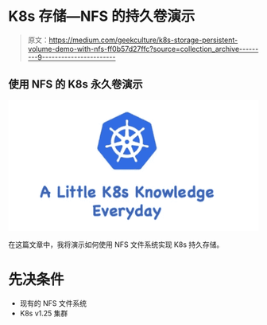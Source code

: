 # K8s 存储—NFS 的持久卷演示

> 原文：<https://medium.com/geekculture/k8s-storage-persistent-volume-demo-with-nfs-ff0b57d27ffc?source=collection_archive---------9----------------------->

## 使用 NFS 的 K8s 永久卷演示

![](img/3f0ddb07d780e2108142018764187c54.png)

在这篇文章中，我将演示如何使用 NFS 文件系统实现 K8s 持久存储。

# 先决条件

*   现有的 NFS 文件系统
*   K8s v1.25 集群